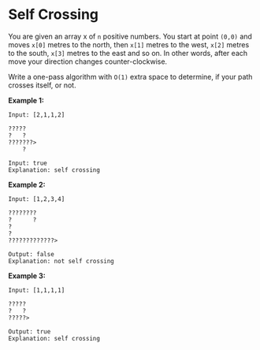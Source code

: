 # Self Crossing

You are given an array x of `n` positive numbers. You start at point `(0,0)` and moves `x[0]` metres to the north, then `x[1]` metres to the west, `x[2]` metres to the south, `x[3]` metres to the east and so on. In other words, after each move your direction changes counter-clockwise.

Write a one-pass algorithm with `O(1)` extra space to determine, if your path crosses itself, or not.

__Example 1:__

```
Input: [2,1,1,2]

?????
?   ?
???????>
    ?

Input: true
Explanation: self crossing
```

__Example 2:__

```
Input: [1,2,3,4]

????????
?      ?
?
?
?????????????>

Output: false
Explanation: not self crossing
```

__Example 3:__

```
Input: [1,1,1,1]

?????
?   ?
?????>

Output: true
Explanation: self crossing
```
